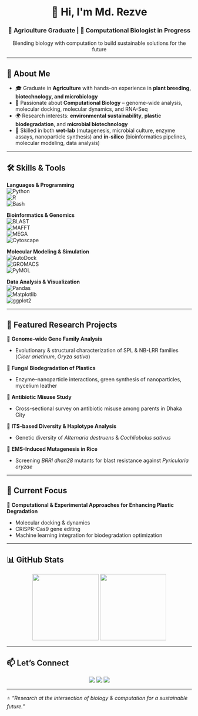 <!-- Profile Header -->
<h1 align="center">👋 Hi, I'm Md. Rezve</h1>
<h3 align="center">🌱 Agriculture Graduate | 🔬 Computational Biologist in Progress</h3>
<p align="center">Blending biology with computation to build sustainable solutions for the future</p>

---

## 🚀 About Me  
- 🎓 Graduate in **Agriculture** with hands-on experience in **plant breeding, biotechnology, and microbiology**  
- 🧬 Passionate about **Computational Biology** – genome-wide analysis, molecular docking, molecular dynamics, and RNA-Seq  
- 🌍 Research interests: **environmental sustainability**, **plastic biodegradation**, and **microbial biotechnology**  
- 🧪 Skilled in both **wet-lab** (mutagenesis, microbial culture, enzyme assays, nanoparticle synthesis) and **in-silico** (bioinformatics pipelines, molecular modeling, data analysis)  

---

## 🛠️ Skills & Tools  

**Languages & Programming**  
![Python](https://img.shields.io/badge/-Python-3776AB?logo=python&logoColor=white)  
![R](https://img.shields.io/badge/-R-276DC3?logo=r&logoColor=white)  
![Bash](https://img.shields.io/badge/-Bash-4EAA25?logo=gnu-bash&logoColor=white)  

**Bioinformatics & Genomics**  
![BLAST](https://img.shields.io/badge/-BLAST-0096D6?logo=ncbi&logoColor=white)  
![MAFFT](https://img.shields.io/badge/-MAFFT-FF6F00?logo=bioconductor&logoColor=white)  
![MEGA](https://img.shields.io/badge/-MEGA-1E88E5?logo=megasync&logoColor=white)  
![Cytoscape](https://img.shields.io/badge/-Cytoscape-FF7043?logo=cytoscape&logoColor=white)  

**Molecular Modeling & Simulation**  
![AutoDock](https://img.shields.io/badge/-AutoDock-1976D2?logo=apachespark&logoColor=white)  
![GROMACS](https://img.shields.io/badge/-GROMACS-009688?logo=buffer&logoColor=white)  
![PyMOL](https://img.shields.io/badge/-PyMOL-512DA8?logo=python&logoColor=white)  

**Data Analysis & Visualization**  
![Pandas](https://img.shields.io/badge/-Pandas-150458?logo=pandas&logoColor=white)  
![Matplotlib](https://img.shields.io/badge/-Matplotlib-11557C?logo=plotly&logoColor=white)  
![ggplot2](https://img.shields.io/badge/-ggplot2-228B22?logo=rstudio&logoColor=white)  

---

## 📌 Featured Research Projects  

🔹 **Genome-wide Gene Family Analysis**  
- Evolutionary & structural characterization of SPL & NB-LRR families (*Cicer arietinum*, *Oryza sativa*)  

🔹 **Fungal Biodegradation of Plastics**  
- Enzyme–nanoparticle interactions, green synthesis of nanoparticles, mycelium leather  

🔹 **Antibiotic Misuse Study**  
- Cross-sectional survey on antibiotic misuse among parents in Dhaka City  

🔹 **ITS-based Diversity & Haplotype Analysis**  
- Genetic diversity of *Alternaria destruens* & *Cochliobolus sativus*  

🔹 **EMS-Induced Mutagenesis in Rice**  
- Screening *BRRI dhan28* mutants for blast resistance against *Pyricularia oryzae*  

---

## 🌟 Current Focus  

📖 **Computational & Experimental Approaches for Enhancing Plastic Degradation**  
- Molecular docking & dynamics  
- CRISPR-Cas9 gene editing  
- Machine learning integration for biodegradation optimization  

---

## 📊 GitHub Stats  

<p align="center">
  <img src="https://github-readme-stats.vercel.app/api?username=rezve66&show_icons=true&theme=tokyonight&count_private=true" height="180px"/>
  <img src="https://github-readme-stats.vercel.app/api/top-langs/?username=rezve66&layout=compact&theme=tokyonight" height="180px"/>
</p>

---

## 📫 Let’s Connect  

<p align="center">
  <a href="mailto:mdrezve66@gmail.com"><img src="https://img.shields.io/badge/Email-D14836?logo=gmail&logoColor=white"></a>
  <a href="https://www.linkedin.com/in/mdrezve"><img src="https://img.shields.io/badge/LinkedIn-0A66C2?logo=linkedin&logoColor=white"></a>
  <a href="https://orcid.org/0009-0008-0036-4716"><img src="https://img.shields.io/badge/ORCID-A6CE39?logo=orcid&logoColor=white"></a>
</p>

---

⭐️ *“Research at the intersection of biology & computation for a sustainable future.”*
